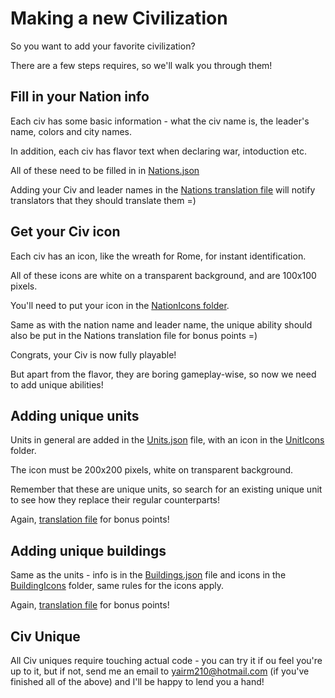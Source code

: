 # Making a new Civilization

So you want to add your favorite civilization?

There are a few steps requires, so we'll walk you through them!

## Fill in your Nation info

Each civ has some basic information - what the civ name is, the leader's name, colors and city names.

In addition, each civ has flavor text when declaring war, intoduction etc.

All of these need to be filled in in [Nations.json](/android/assets/jsons/Nations.json)

Adding your Civ and leader names in the [Nations translation file](/android/assets/jsons/Translations/Diplomacy%2CTrade%2CNations.json)
will notify translators that they should translate them =)

## Get your Civ icon

Each civ has an icon, like the wreath for Rome, for instant identification.

All of these icons are white on a transparent background, and are 100x100 pixels.

You'll need to put your icon in the [NationIcons folder](/android/Images/NationIcons).

Same as with the nation name and leader name, the unique ability should also be put in the Nations translation file for bonus points =)


Congrats, your Civ is now fully playable!

But apart from the flavor, they are boring gameplay-wise, so now we need to add unique abilities!

## Adding unique units

Units in general are added in the [Units.json](/android/assets/jsons/Units.json) file, with an icon in the
 [UnitIcons](/android/Images/UnitIcons) folder.

The icon must be 200x200 pixels, white on transparent background.

Remember that these are unique units, so search for an existing unique unit to see how they replace their regular counterparts!

Again, [translation file](/android/assets/jsons/Translations/Units%2CPromotions.json) for bonus points!

## Adding unique buildings

Same as the units - info is in the [Buildings.json](/android/assets/jsons/Buildings.json) file 
and icons in the [BuildingIcons](/android/Images/BuildingIcons) folder, 
same rules for the icons apply.

Again, [translation file](/android/assets/jsons/Translations/Buildings.json) for bonus points!

## Civ Unique

All Civ uniques require touching actual code - you can try it if ou feel you're up to it, but if not,
 send me an email to yairm210@hotmail.com (if you've finished all of the above) and I'll be happy to lend you a hand!
